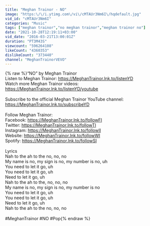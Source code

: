 ```yaml
---
title: "Meghan Trainor - NO"
image: "https:\/\/i.ytimg.com\/vi\/cMTAUr3Nm6I\/hqdefault.jpg"
vid_id: "cMTAUr3Nm6I"
categories: "Music"
tags: ["meghan trainor","no meghan trainor","meghan trainor no"]
date: "2021-10-28T12:19:11+03:00"
vid_date: "2016-03-21T13:00:01Z"
duration: "PT3M43S"
viewcount: "596264108"
likeCount: "4360353"
dislikeCount: "373440"
channel: "MeghanTrainorVEVO"
---
```

{% raw %}“NO” by Meghan Trainor<br />Listen to Meghan Trainor: <a rel="nofollow" target="blank" href="https://MeghanTrainor.lnk.to/listenYD">https://MeghanTrainor.lnk.to/listenYD</a><br />Watch more Meghan Trainor videos: <a rel="nofollow" target="blank" href="https://MeghanTrainor.lnk.to/listenYD/youtube">https://MeghanTrainor.lnk.to/listenYD/youtube</a><br /> <br />Subscribe to the official Meghan Trainor YouTube channel: <a rel="nofollow" target="blank" href="https://MeghanTrainor.lnk.to/subscribeYD">https://MeghanTrainor.lnk.to/subscribeYD</a> <br /> <br />Follow Meghan Trainor:<br />Facebook: <a rel="nofollow" target="blank" href="https://MeghanTrainor.lnk.to/followFI">https://MeghanTrainor.lnk.to/followFI</a><br />Twitter: <a rel="nofollow" target="blank" href="https://MeghanTrainor.lnk.to/followTI">https://MeghanTrainor.lnk.to/followTI</a><br />Instagram: <a rel="nofollow" target="blank" href="https://MeghanTrainor.lnk.to/followII">https://MeghanTrainor.lnk.to/followII</a><br />Website: <a rel="nofollow" target="blank" href="https://MeghanTrainor.lnk.to/followWI">https://MeghanTrainor.lnk.to/followWI</a><br />Spotify: <a rel="nofollow" target="blank" href="https://MeghanTrainor.lnk.to/followSI">https://MeghanTrainor.lnk.to/followSI</a><br /> <br />Lyrics<br />Nah to the ah to the no, no, no<br />My name is no, my sign is no, my number is no, uh<br />You need to let it go, uh<br />You need to let it go, uh<br />Need to let it go, uh<br />Nah to the ah to the, no, no, no<br />My name is no, my sign is no, my number is no<br />You need to let it go, uh<br />You need to let it go, uh<br />Need to let it go, uh<br />Nah to the ah to the no, no, no<br /> <br />#MeghanTrainor #NO #Pop{% endraw %}
